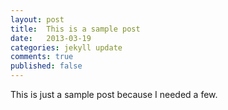```yaml
---
layout: post
title:  This is a sample post
date:   2013-03-19
categories: jekyll update
comments: true
published: false
---
```


This is just a sample post because I needed a few.
